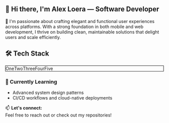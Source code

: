 ## 👋 Hi there, I'm Alex Loera — Software Developer

🎯 I'm passionate about crafting elegant and functional user experiences across platforms. With a strong foundation in both mobile and web development, I thrive on building clean, maintainable solutions that delight users and scale efficiently.

## 🛠️ Tech Stack

<div style="
  display: flex; flex-direction: row; border: 1px solid black;
">

  <div>One</div>
  <div>Two</div>
  <div>Three</div>
  <div>Four</div>
  <div>Five</div>


</div>


### 🌱 Currently Learning

- Advanced system design patterns  
- CI/CD workflows and cloud-native deployments


📫 **Let's connect:**  
Feel free to reach out or check out my repositories!
